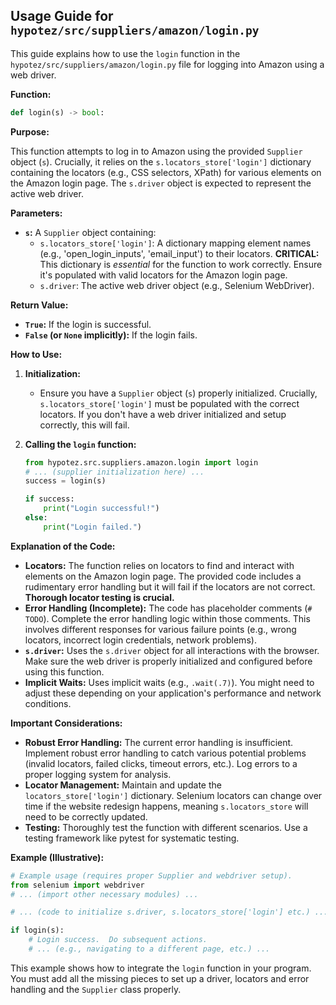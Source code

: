## Usage Guide for `hypotez/src/suppliers/amazon/login.py`

This guide explains how to use the `login` function in the `hypotez/src/suppliers/amazon/login.py` file for logging into Amazon using a web driver.

**Function:**

```python
def login(s) -> bool:
```

**Purpose:**

This function attempts to log in to Amazon using the provided `Supplier` object (`s`).  Crucially, it relies on the `s.locators_store['login']` dictionary containing the locators (e.g., CSS selectors, XPath) for various elements on the Amazon login page.  The `s.driver` object is expected to represent the active web driver.

**Parameters:**

* **`s`:** A `Supplier` object containing:
    * `s.locators_store['login']`: A dictionary mapping element names (e.g., 'open_login_inputs', 'email_input') to their locators.  **CRITICAL:**  This dictionary is *essential* for the function to work correctly.  Ensure it's populated with valid locators for the Amazon login page.
    * `s.driver`: The active web driver object (e.g., Selenium WebDriver).

**Return Value:**

* **`True`:** If the login is successful.
* **`False` (or `None` implicitly):** If the login fails.

**How to Use:**

1. **Initialization:**
   - Ensure you have a `Supplier` object (`s`) properly initialized.  Crucially, `s.locators_store['login']` must be populated with the correct locators.  If you don't have a web driver initialized and setup correctly, this will fail.

2. **Calling the `login` function:**
   ```python
   from hypotez.src.suppliers.amazon.login import login
   # ... (supplier initialization here) ...
   success = login(s)

   if success:
       print("Login successful!")
   else:
       print("Login failed.")
   ```

**Explanation of the Code:**

* **Locators:** The function relies on locators to find and interact with elements on the Amazon login page.  The provided code includes a rudimentary error handling but it will fail if the locators are not correct. **Thorough locator testing is crucial.**
* **Error Handling (Incomplete):** The code has placeholder comments (`# TODO`).  Complete the error handling logic within those comments.  This involves different responses for various failure points (e.g., wrong locators, incorrect login credentials, network problems).
* **`s.driver`:** Uses the `s.driver` object for all interactions with the browser.  Make sure the web driver is properly initialized and configured before using this function.
* **Implicit Waits:**  Uses implicit waits (e.g., `.wait(.7)`). You might need to adjust these depending on your application's performance and network conditions.

**Important Considerations:**

* **Robust Error Handling:** The current error handling is insufficient.  Implement robust error handling to catch various potential problems (invalid locators, failed clicks, timeout errors, etc.). Log errors to a proper logging system for analysis.
* **Locator Management:** Maintain and update the `locators_store['login']` dictionary.  Selenium locators can change over time if the website redesign happens, meaning `s.locators_store` will need to be correctly updated.
* **Testing:** Thoroughly test the function with different scenarios.  Use a testing framework like pytest for systematic testing.

**Example (Illustrative):**


```python
# Example usage (requires proper Supplier and webdriver setup).
from selenium import webdriver
# ... (import other necessary modules) ...

# ... (code to initialize s.driver, s.locators_store['login'] etc.) ...

if login(s):
    # Login success.  Do subsequent actions.
    # ... (e.g., navigating to a different page, etc.) ...
```
This example shows how to integrate the `login` function in your program. You must add all the missing pieces to set up a driver, locators and error handling and the `Supplier` class properly.